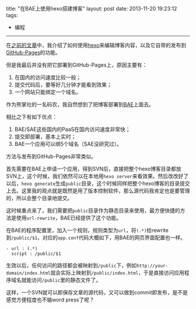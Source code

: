 title: "在BAE上使用hexo搭建博客"
layout: post
date: 2013-11-20 19:23:12
tags: 
- 编程
---

在[之前的文章](/2013/09/08/%E4%BD%BF%E7%94%A8hexo%E6%90%AD%E5%BB%BA%E9%9D%99%E6%80%81%E5%8D%9A%E5%AE%A2/)中，我介绍了如何使用[hexo](http://zespia.tw/hexo/)来编辑博客内容，以及它自带的发布到[GitHub-Pages](http://pages.github.com/)的功能。

但是我最后并没有把它部署到GitHub-Pages上，原因主要有：

1. 在国内的访问速度比较一般；
2. 提交代码后，要等好几分钟才能看到效果；
3. 一个网站只能绑定一个域名。

作为熊掌社的一名码农，我自然想到了把博客部署到[BAE](http://developer.baidu.com/bae)上面去。

<!-- more -->

相比之下有如下优点：

1. BAE/SAE这些国内的PaaS在国内访问速度非常快；
2. 提交即部署，基本上实时；
3. BAE一个应用可以绑5个域名（SAE没研究过）。

方法与发布到GitHub-Pages非常类似。

首先需要在BAE上申请一个应用，得到SVN后，直接把整个hexo博客目录都放SVN上，这个时候，我们依然可以在本地用`hexo server`来看效果。然后改改好了以后，`hexo generate`生成`public`目录，这个时候同样把整个hexo博客的目录提交上去。这里我的观点就是既然是用了版本控制软件，那么源代码我肯定也是要管理的，所以会整个目录地提交。

这时候重点来了，我们需要把`public`目录作为静态目录来使用，最方便快捷的方法是使用`url-rewrite`，BAE已经提供了这个功能。

在BAE的程序配置里，加入一个规则，规则类型为`url`，将`(.*)`给rewrite到`/public/$1`，对应的`app.conf`代码大概如下，用BAE的网页界面配置也一样。
```
- url : (.*)
  script : /public/$1
```
生效以后，任何访问的路径都会被映射到`/public`下，例如`http://your-domain/index.html`就会实际上映射到`/public/index.html`，于是直接访问应用程序域名就能访问`/public`里的静态文件了。

这样，一个SVN就可以即保存文章的源代码，又可以做到commit即发布，是不是感觉方便程度也不输word press了呢？

